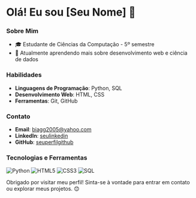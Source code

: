 # Olá! Eu sou [Seu Nome] 👋

### Sobre Mim

- 🎓 Estudante de Ciências da Computação - 5º semestre
- 🌱 Atualmente aprendendo mais sobre desenvolvimento web e ciência de dados

### Habilidades

- **Linguagens de Programação**: Python, SQL
- **Desenvolvimento Web**: HTML, CSS
- **Ferramentas**: Git, GitHub

### Contato

- **Email**: biagg2005@yahoo.com
- **LinkedIn**: [seulinkedin]([https://www.linkedin.com/in/seulinkedin](https://www.linkedin.com/in/beatriz-guimar%C3%A3es-gon%C3%A7alves-0b33832ba/))
- **GitHub**: [seuperfilgithub](https://github.com/Beatriz33333)

### Tecnologias e Ferramentas

![Python](https://img.shields.io/badge/-Python-333?style=flat&logo=python)
![HTML5](https://img.shields.io/badge/-HTML5-333?style=flat&logo=html5)
![CSS3](https://img.shields.io/badge/-CSS3-333?style=flat&logo=css3)
![SQL](https://img.shields.io/badge/-SQL-333?style=flat&logo=sql)


Obrigado por visitar meu perfil! Sinta-se à vontade para entrar em contato ou explorar meus projetos. 😊

